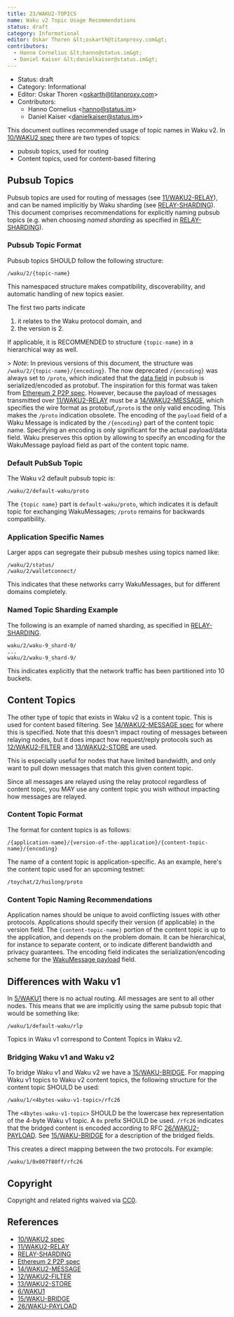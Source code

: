 ```yaml
---
title: 23/WAKU2-TOPICS
name: Waku v2 Topic Usage Recommendations
status: draft
category: Informational
editor: Oskar Thoren &lt;oskarth@titanproxy.com&gt;
contributors:
  - Hanno Cornelius &lt;hanno@status.im&gt;
  - Daniel Kaiser &lt;danielkaiser@status.im&gt;
---
```

- Status: draft
- Category: Informational
- Editor: Oskar Thoren &lt;oskarth@titanproxy.com&gt;
- Contributors:
  - Hanno Cornelius &lt;hanno@status.im&gt;
  - Daniel Kaiser &lt;danielkaiser@status.im&gt;
  

This document outlines recommended usage of topic names in Waku v2.
In [10/WAKU2 spec](../../standards/core/10/waku2) there are two types of topics:

- pubsub topics, used for routing
- Content topics, used for content-based filtering


## Pubsub Topics

Pubsub topics are used for routing of messages (see [11/WAKU2-RELAY](../../standards/core/11/relay)),
and can be named implicitly by Waku sharding (see [RELAY-SHARDING](https://github.com/waku-org/specs/blob/waku-RFC/standards/core/relay-sharding)).
This document comprises recommendations for explicitly naming pubsub topics (e.g. when choosing *named sharding* as specified in [RELAY-SHARDING](https://github.com/waku-org/specs/blob/waku-RFC/standards/core/relay-sharding)).

### Pubsub Topic Format

Pubsub topics SHOULD follow the following structure:

`/waku/2/{topic-name}`

This namespaced structure makes compatibility, discoverability, and automatic handling of new topics easier.

The first two parts indicate

1) it relates to the Waku protocol domain, and
2) the version is 2.

If applicable, it is RECOMMENDED to structure `{topic-name}` in a hierarchical way as well.

&gt; *Note*: In previous versions of this document, the structure was `/waku/2/{topic-name}/{encoding}`.
The now deprecated `/{encoding}` was always set to `/proto`,
which indicated that the [data field](../../standards/core/11/RELAY#protobuf-definition) in pubsub is serialized/encoded as protobuf.
The inspiration for this format was taken from
[Ethereum 2 P2P spec](https://github.com/ethereum/eth2.0-specs/blob/dev/specs/phase0/p2p-interface##topics-and-messages).
However, because the payload of messages transmitted over [11/WAKU2-RELAY](../../standards/core/11/relay) must be a [14/WAKU2-MESSAGE](../../standards/core/14/message),
which specifies the wire format as protobuf,`/proto` is the only valid encoding.
This makes the `/proto` indication obsolete.
The encoding of the `payload` field of a Waku Message is indicated by the `/{encoding}` part of the content topic name.
Specifying an encoding is only significant for the actual payload/data field.
Waku preserves this option by allowing to specify an encoding for the WakuMessage payload field as part of the content topic name.

### Default PubSub Topic

The Waku v2 default pubsub topic is:

`/waku/2/default-waku/proto`

The `{topic name}` part is `default-waku/proto`, which indicates it is default topic for exchanging WakuMessages;
`/proto` remains for backwards compatibility.

### Application Specific Names

Larger apps can segregate their pubsub meshes using topics named like:

```
/waku/2/status/
/waku/2/walletconnect/
```

This indicates that these networks carry WakuMessages, but for different domains completely.

### Named Topic Sharding Example

The following is an example of named sharding, as specified in [RELAY-SHARDING](https://github.com/waku-org/specs/blob/waku-RFC/standards/core/relay-sharding).

```
waku/2/waku-9_shard-0/
...
waku/2/waku-9_shard-9/
```

This indicates explicitly that the network traffic has been partitioned into 10 buckets.

## Content Topics

The other type of topic that exists in Waku v2 is a content topic.
This is used for content based filtering.
See [14/WAKU2-MESSAGE spec](../../standards/core/14/message) for where this is specified.
Note that this doesn't impact routing of messages between relaying nodes,
but it does impact how request/reply protocols such as 
[12/WAKU2-FILTER](../../standards/core/12/filter) and [13/WAKU2-STORE](../../standards/core/13/store) are used.

This is especially useful for nodes that have limited bandwidth,
and only want to pull down messages that match this given content topic.

Since all messages are relayed using the relay protocol regardless of content topic,
you MAY use any content topic you wish without impacting how messages are relayed.

### Content Topic Format

The format for content topics is as follows:

`/{application-name}/{version-of-the-application}/{content-topic-name}/{encoding}`

The name of a content topic is application-specific.
As an example, here's the content topic used for an upcoming testnet:

`/toychat/2/huilong/proto`

### Content Topic Naming Recommendations

Application names should be unique to avoid conflicting issues with other protocols.
Applications should specify their version (if applicable) in the version field.
The `{content-topic-name}` portion of the content topic is up to the application,
and depends on the problem domain.
It can be hierarchical, for instance to separate content, or to indicate different bandwidth and privacy guarantees.
The encoding field indicates the serialization/encoding scheme for the [WakuMessage payload](../../standards/core/14/message#payloads) field.

## Differences with Waku v1

In [5/WAKU1](../../deprecated/5/waku0) there is no actual routing.
All messages are sent to all other nodes.
This means that we are implicitly using the same pubsub topic that would be something like:

```
/waku/1/default-waku/rlp
```

Topics in Waku v1 correspond to Content Topics in Waku v2.

### Bridging Waku v1 and Waku v2

To bridge Waku v1 and Waku v2 we have a [15/WAKU-BRIDGE](../../standards/core/15/bridge).
For mapping Waku v1 topics to Waku v2 content topics,
the following structure for the content topic SHOULD be used:

```
/waku/1/<4bytes-waku-v1-topic>/rfc26
```

The `<4bytes-waku-v1-topic>` SHOULD be the lowercase hex representation of the 4-byte Waku v1 topic.
A `0x` prefix SHOULD be used.
`/rfc26` indicates that the bridged content is encoded according to RFC [26/WAKU2-PAYLOAD](../../standards/application/26/payload).
See [15/WAKU-BRIDGE](../../standards/core/15/bridge) for a description of the bridged fields.

This creates a direct mapping between the two protocols.
For example:

```
/waku/1/0x007f80ff/rfc26
```

## Copyright

Copyright and related rights waived via
[CC0](https://creativecommons.org/publicdomain/zero/1.0/).

## References

* [10/WAKU2 spec](../../standards/core/10/waku2)
* [11/WAKU2-RELAY](../../standards/core/11/relay)
* [RELAY-SHARDING](https://github.com/waku-org/specs/blob/waku-RFC/standards/core/relay-sharding)
* [Ethereum 2 P2P spec](https://github.com/ethereum/eth2.0-specs/blob/dev/specs/phase0/p2p-interface##topics-and-messages)
* [14/WAKU2-MESSAGE](../../standards/core/14/message)
* [12/WAKU2-FILTER](../../standards/core/12/filter)
* [13/WAKU2-STORE](../../standards/core/13/store)
* [6/WAKU1](../../deprecated/5/waku0)
* [15/WAKU-BRIDGE](../../standards/core/15/bridge)
* [26/WAKU-PAYLOAD](../../standards/application/26/payload)
